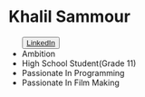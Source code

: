 <h1>Khalil Sammour</h1>
<ul>
<button><a href="https://www.linkedin.com/in/khalil-sammour-3186b0205/">LinkedIn</a></button>
<li>Ambition</li>
<li>High School Student(Grade 11)</li>
<li>Passionate In Programming</li>
<li>Passionate In Film Making</li>
</ul>